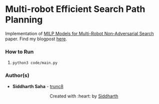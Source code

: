 # Multi-robot Efficient Search Path Planning
Implementation of [MILP Models for Multi-Robot Non-Adversarial Search](https://arxiv.org/abs/2011.12480) paper. Find my blogpost [here](https://trunc8.github.io/2021/04/01/pr-mespp).

### How to Run
1. `python3 code/main.py`

### Author(s)

* **Siddharth Saha** - [trunc8](https://github.com/trunc8)

<p align='center'>Created with :heart: by <a href="https://www.linkedin.com/in/sahasiddharth611/">Siddharth</a></p>
